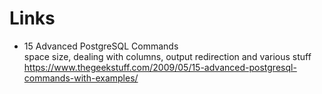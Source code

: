 # Links
- 15 Advanced PostgreSQL Commands   
    space size, dealing with columns, output redirection and various stuff  
    https://www.thegeekstuff.com/2009/05/15-advanced-postgresql-commands-with-examples/
